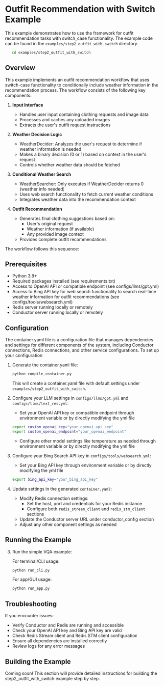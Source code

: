 # Outfit Recommendation with Switch Example

This example demonstrates how to use the framework for outfit recommendation tasks with switch_case functionality. The example code can be found in the `examples/step2_outfit_with_switch` directory.
```bash
   cd examples/step2_outfit_with_switch
```

## Overview

This example implements an outfit recommendation workflow that uses switch-case functionality to conditionally include weather information in the recommendation process. The workflow consists of the following key components:

1. **Input Interface**
   - Handles user input containing clothing requests and image data
   - Processes and caches any uploaded images
   - Extracts the user's outfit request instructions

2. **Weather Decision Logic**
   - WeatherDecider: Analyzes the user's request to determine if weather information is needed
   - Makes a binary decision (0 or 1) based on context in the user's request
   - Controls whether weather data should be fetched

3. **Conditional Weather Search**
   - WeatherSearcher: Only executes if WeatherDecider returns 0 (weather info needed)
   - Uses web search functionality to fetch current weather conditions
   - Integrates weather data into the recommendation context

4. **Outfit Recommendation**
   - Generates final clothing suggestions based on:
     - User's original request
     - Weather information (if available)
     - Any provided image context
   - Provides complete outfit recommendations

The workflow follows this sequence:

## Prerequisites

- Python 3.8+
- Required packages installed (see requirements.txt)
- Access to OpenAI API or compatible endpoint (see configs/llms/gpt.yml)
- Access to Bing API key for web search functionality to search real-time weather information for outfit recommendations (see configs/tools/websearch.yml)
- Redis server running locally or remotely
- Conductor server running locally or remotely

## Configuration

The container.yaml file is a configuration file that manages dependencies and settings for different components of the system, including Conductor connections, Redis connections, and other service configurations. To set up your configuration:

1. Generate the container.yaml file:
   ```bash
   python compile_container.py
   ```
   This will create a container.yaml file with default settings under `examples/step2_outfit_with_switch`.


2. Configure your LLM settings in `configs/llms/gpt.yml` and `configs/llms/text_res.yml`:
   - Set your OpenAI API key or compatible endpoint through environment variable or by directly modifying the yml file
   ```bash
   export custom_openai_key="your_openai_api_key"
   export custom_openai_endpoint="your_openai_endpoint"
   ```
   - Configure other model settings like temperature as needed through environment variable or by directly modifying the yml file

3. Configure your Bing Search API key in `configs/tools/websearch.yml`:
   - Set your Bing API key through environment variable or by directly modifying the yml file
   ```bash
   export bing_api_key="your_bing_api_key"
   ```

4. Update settings in the generated `container.yaml`:
   - Modify Redis connection settings:
     - Set the host, port and credentials for your Redis instance
     - Configure both `redis_stream_client` and `redis_stm_client` sections
   - Update the Conductor server URL under conductor_config section
   - Adjust any other component settings as needed

## Running the Example

3. Run the simple VQA example:

   For terminal/CLI usage:
   ```bash
   python run_cli.py
   ```

   For app/GUI usage:
   ```bash
   python run_app.py
   ```


## Troubleshooting

If you encounter issues:
- Verify Conductor and Redis are running and accessible
- Check your OpenAI API key and Bing API key are valid
- Check Redis Stream client and Redis STM client configuration
- Ensure all dependencies are installed correctly
- Review logs for any error messages


## Building the Example

Coming soon! This section will provide detailed instructions for building the step2_outfit_with_switch example step by step.

